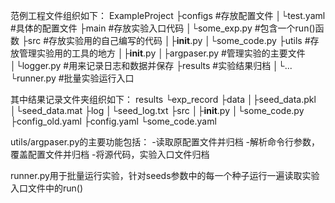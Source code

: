 范例工程文件组织如下：
ExampleProject
├configs        #存放配置文件
│└test.yaml     #具体的配置文件
├main           #存放实验入口代码
│└some_exp.py   #包含一个run()函数
├src            #存放实验用的自己编写的代码
│├__init__.py
│└some_code.py
├utils          #存放管理实验用的工具的地方
│├__init__.py
│├argpaser.py   #管理实验的主要文件
│└logger.py     #用来记录日志和数据并保存
├results        #实验结果归档
│└...
└runner.py      #批量实验运行入口

其中结果记录文件夹组织如下：
results
└exp_record
 ├data
 │├seed_data.pkl
 │└seed_data.mat
 ├log
 │└seed_log.txt
 ├src
 │├__init__.py
 │└some_code.py
 ├config_old.yaml
 ├config.yaml
 └some_code.yaml

utils/argpaser.py的主要功能包括：
-读取原配置文件并归档
-解析命令行参数，覆盖配置文件并归档
-将源代码，实验入口文件归档

runner.py用于批量运行实验，针对seeds参数中的每一个种子运行一遍读取实验入口文件中的run()
